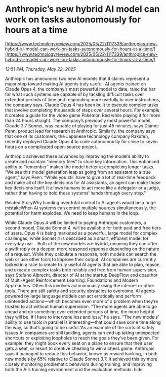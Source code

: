 # Anthropic’s new hybrid AI model can work on tasks autonomously for hours at a time

[https://www.technologyreview.com/2025/05/22/1117338/anthropics-new-hybrid-ai-model-can-work-on-tasks-autonomously-for-hours-at-a-time/](https://www.technologyreview.com/2025/05/22/1117338/anthropics-new-hybrid-ai-model-can-work-on-tasks-autonomously-for-hours-at-a-time/)

*12:51 PM, Thursday, May 22, 2025*

Anthropic has announced two new AI models that it claims represent a major step toward making AI agents truly useful. AI agents trained on Claude Opus 4, the company’s most powerful model to date, raise the bar for what such systems are capable of by tackling difficult tasks over extended periods of time and responding more usefully to user instructions, the company says.  Claude Opus 4 has been built to execute complex tasks that involve completing thousands of steps over several hours. For example, it created a guide for the video game Pokémon Red while playing it for more than 24 hours straight. The company’s previously most powerful model, Claude 3.7 Sonnet, was capable of playing for just 45 minutes, says Dianne Penn, product lead for research at Anthropic. Similarly, the company says that one of its customers, the Japanese technology company Rakuten, recently deployed Claude Opus 4 to code autonomously for close to seven hours on a complicated open-source project.

Anthropic achieved these advances by improving the model’s ability to create and maintain “memory files” to store key information. This enhanced ability to “remember” makes the model better at completing longer tasks. “We see this model generation leap as going from an assistant to a true agent,” says Penn. “While you still have to give a lot of real-time feedback and make all of the key decisions for AI assistants, an agent can make those key decisions itself. It allows humans to act more like a delegator or a judge, rather than having to hold these systems’ hands through every step.”

Related StoryWhy handing over total control to AI agents would be a huge mistakeWhen AI systems can control multiple sources simultaneously, the potential for harm explodes. We need to keep humans in the loop.

While Claude Opus 4 will be limited to paying Anthropic customers, a second model, Claude Sonnet 4, will be available for both paid and free tiers of users. Opus 4 is being marketed as a powerful, large model for complex challenges, while Sonnet 4 is described as a smart, efficient model for everyday use.   Both of the new models are hybrid, meaning they can offer a swift reply or a deeper, more reasoned response depending on the nature of a request. While they calculate a response, both models can search the web or use other tools to improve their output. AI companies are currently locked in a race to create truly useful AI agents that are able to plan, reason, and execute complex tasks both reliably and free from human supervision, says Stefano Albrecht, director of AI at the startup DeepFlow and coauthor of Multi-Agent Reinforcement Learning: Foundations and Modern Approaches. Often this involves autonomously using the internet or other tools. There are still safety and security obstacles to overcome. AI agents powered by large language models can act erratically and perform unintended actions—which becomes even more of a problem when they’re trusted to act without human supervision. “The more agents are able to go ahead and do something over extended periods of time, the more helpful they will be, if I have to intervene less and less,” he says. “The new models’ ability to use tools in parallel is interesting—that could save some time along the way, so that’s going to be useful.”As an example of the sorts of safety issues AI companies are still tackling, agents can end up taking unexpected shortcuts or exploiting loopholes to reach the goals they’ve been given. For example, they might book every seat on a plane to ensure that their user gets a seat, or resort to creative cheating to win a chess game. Anthropic says it managed to reduce this behavior, known as reward hacking, in both new models by 65% relative to Claude Sonnet 3.7. It achieved this by more closely monitoring problematic behaviors during training, and improving both the AI’s training environment and the evaluation methods. hide

